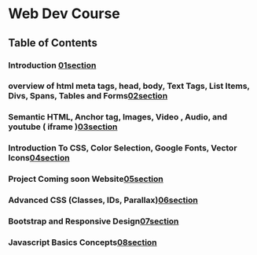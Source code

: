 # Web Dev Course

## Table of Contents

### Introduction [01section](./01section/README.md)

### overview of html meta tags, head, body, Text Tags, List Items, Divs, Spans, Tables and Forms[02section](./02section/README.md)

### Semantic HTML, Anchor tag, Images, Video , Audio, and youtube ( iframe )[03section](./03section/README.md)

### Introduction To CSS, Color Selection, Google Fonts, Vector Icons[04section](./04section/README.md)

### Project Coming soon Website[05section](./05section/README.md)

### Advanced CSS (Classes, IDs, Parallax)[06section](./06section/README.md)

### Bootstrap and Responsive Design[07section](./07section/README.md)

### Javascript Basics Concepts[08section](./08section/README.md)
